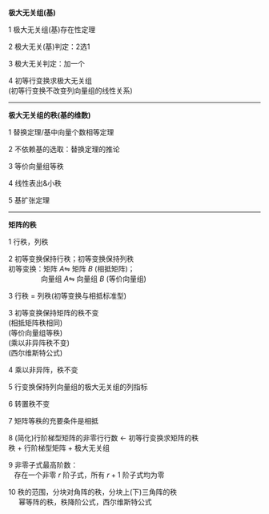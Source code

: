 **极大无关组(基)**  
  
1 极大无关组(基)存在性定理  
  
2 极大无关(基)判定：2选1  
  
3 极大无关判定：加一个  
  
4 初等行变换求极大无关组  
(初等行变换不改变列向量组的线性关系)  
  
---  
**极大无关组的秩(基的维数)**  
  
1 替换定理/基中向量个数相等定理  
  
2 不依赖基的选取：替换定理的推论  
  
3 等价向量组等秩  
  
4 线性表出&小秩  
  
5 基扩张定理  
  
---  
**矩阵的秩**  
  
1 行秩，列秩  
  
2 初等变换保持行秩；初等变换保持列秩  
初等变换：矩阵 $A\leftrightharpoons$ 矩阵 $B$ (相抵矩阵)；  
 $\enspace\enspace\enspace\enspace\enspace  
\enspace\enspace\enspace$ 向量组 $A\leftrightharpoons$ 向量组 $B$ (等价向量组)  
  
3 行秩 $=$ 列秩(初等变换与相抵标准型)  
  
3 初等变换保持矩阵的秩不变  
(相抵矩阵秩相同)  
(等价向量组等秩)  
(乘以非异阵秩不变)  
(西尔维斯特公式)  
  
4 乘以非异阵，秩不变  
  
5 行变换保持列向量组的极大无关组的列指标  
  
6 转置秩不变  
  
7 矩阵等秩的充要条件是相抵  
  
8 (简化)行阶梯型矩阵的非零行行数 $\leftarrow$ 初等行变换求矩阵的秩  
秩 $+$ 行阶梯型矩阵 $+$ 极大无关组  
  
9 非零子式最高阶数：  
 $\enspace$ 存在一个非零 $r$ 阶子式，所有 $r+1$ 阶子式均为零  
  
10 秩的范围，分块对角阵的秩，分块上(下)三角阵的秩  
 $\quad$ 幂等阵的秩，秩降阶公式，西尔维斯特公式  
